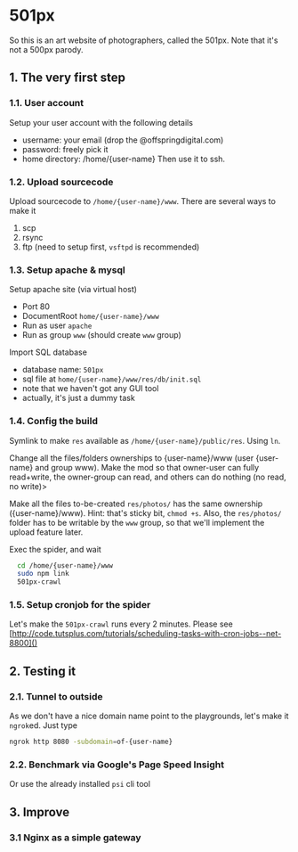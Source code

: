 501px
=====
So this is an art website of photographers, called the 501px.
Note that it's not a 500px parody.


## 1. The very first step

### 1.1. User account
Setup your user account with the following details
* username: your email (drop the @offspringdigital.com)
* password: freely pick it
* home directory: /home/{user-name}
Then use it to ssh.

### 1.2. Upload sourcecode
Upload sourcecode to `/home/{user-name}/www`. There are several ways to make it
1. scp
2. rsync
3. ftp (need to setup first, `vsftpd` is recommended)

### 1.3. Setup apache & mysql
Setup apache site (via virtual host)
* Port 80
* DocumentRoot `home/{user-name}/www`
* Run as user `apache`
* Run as group `www` (should create `www` group)

Import SQL database
* database name: `501px`
* sql file at `home/{user-name}/www/res/db/init.sql`
* note that we haven't got any GUI tool
* actually, it's just a dummy task

### 1.4. Config the build
Symlink to make `res` available as `/home/{user-name}/public/res`.
Using `ln`.

Change all the files/folders ownerships to {user-name}/www (user {user-name}
and group www). Make the mod so that owner-user can fully read+write, the
owner-group can read, and others can do nothing (no read, no write)>

Make all the files to-be-created `res/photos/` has the same ownership
({user-name}/www). Hint: that's sticky bit, `chmod +s`. Also, the `res/photos/`
folder has to be writable by the `www` group, so that we'll implement the
upload feature later.

Exec the spider, and wait
```bash
  cd /home/{user-name}/www
  sudo npm link
  501px-crawl
```

### 1.5. Setup cronjob for the spider
Let's make the `501px-crawl` runs every 2 minutes.
Please see [http://code.tutsplus.com/tutorials/scheduling-tasks-with-cron-jobs--net-8800]()


## 2. Testing it

### 2.1. Tunnel to outside
As we don't have a nice domain name point to the playgrounds, let's make it
`ngrok`ed. Just type
```bash
ngrok http 8080 -subdomain=of-{user-name}
```

### 2.2. Benchmark via Google's Page Speed Insight
Or use the already installed `psi` cli tool

## 3. Improve

### 3.1  Nginx as a simple gateway
